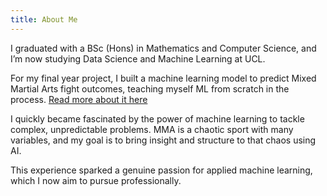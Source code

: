 ```yaml
---
title: About Me
---
```


I graduated with a BSc (Hons) in Mathematics and Computer Science, and I’m now studying Data Science and Machine Learning at UCL.

For my final year project, I built a machine learning model to predict Mixed Martial Arts fight outcomes, teaching myself ML from scratch in the process. [Read more about it here](./blog/dissertation.md)

I quickly became fascinated by the power of machine learning to tackle complex, unpredictable problems. MMA is a chaotic sport with many variables, and my goal is to bring insight and structure to that chaos using AI.

This experience sparked a genuine passion for applied machine learning, which I now aim to pursue professionally.

